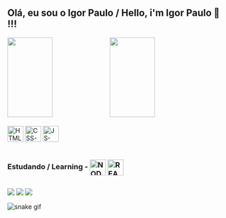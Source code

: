 ## Olá, eu sou o Igor Paulo / Hello, i'm Igor Paulo 👋 !!!
<!-- Status Section -->

<div> 
  <img height="180em" width="45%" src= "https://github-readme-stats-igorpssantana.vercel.app/api?username=igorpssantana&count_private=true&show_icons=true&theme=tokyonight"/>
  <img height="180em" width="45%" src= "[https://github-readme-stats.vercel.app/](https://github-readme-stats-rho-green.vercel.app/)api/top-langs/?username=igorpssantana&layout=compact&theme=tokyonight"/>
</div>

<!-- Learning Section -->

<div style="display: inline_block"><br>
  <img alt="HTML-icon" align="center" height="36em" src="https://cdn.jsdelivr.net/gh/devicons/devicon/icons/html5/html5-original.svg" />
  
  <img alt="CSS-icon" align="center" height="36em" src="https://cdn.jsdelivr.net/gh/devicons/devicon/icons/css3/css3-original.svg" />
  
  <img alt="JS-icon" align="center" height="36em" src="https://cdn.jsdelivr.net/gh/devicons/devicon/icons/javascript/javascript-original.svg" />
</div>

<div style="display: inline_block"><br>
  <h3> Estudando / Learning - 
    <img alt="NODEJS-icon" align="center" height="36em" src="https://cdn.jsdelivr.net/gh/devicons/devicon/icons/nodejs/nodejs-original.svg" />
    <img alt="REACTJS-icon" align="center" height="36em" src="https://cdn.jsdelivr.net/gh/devicons/devicon/icons/react/react-original.svg" />
  </h3>
</div>
                
  
##
 
<!-- Contact-Me Section -->

<div style="display: inline_block">
    <a href="mailTo:igorpaulo450@gmail.com"> <img src="https://img.shields.io/badge/Gmail-D14836?style=for-the-badge&logo=gmail&logoColor=white" target="_blank"></a>
    <a href="https://instagram.com/igorpaulossantana" target="_blank"><img src="https://img.shields.io/badge/-Instagram-%23E4405F?style=for-the-badge&logo=instagram&logoColor=white" target="_blank"></a>
     <a href="https://www.linkedin.com/in/igor-paulo-360bba1b2/" target="_blank"><img src="https://img.shields.io/badge/-LinkedIn-%230077B5?style=for-the-badge&logo=linkedin&logoColor=white" target="_blank"></a>
</div>


![snake gif](https://github.com/igorpssantana/igorpssantana/blob/output/github-contribution-grid-snake.svg)

##





  

  
  
  
     







